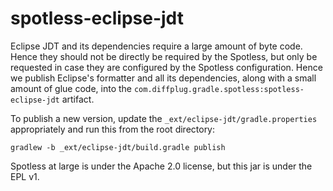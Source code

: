 # spotless-eclipse-jdt

Eclipse JDT and its dependencies require a large amount of byte code.
Hence they should not be directly be required by the Spotless, but only be requested in case
they are configured by the Spotless configuration. Hence we publish Eclipse's formatter and all its dependencies, along with a small amount of glue code, into the `com.diffplug.gradle.spotless:spotless-eclipse-jdt` artifact.

To publish a new version, update the `_ext/eclipse-jdt/gradle.properties` appropriately and run this from the root directory:

```
gradlew -b _ext/eclipse-jdt/build.gradle publish
```

Spotless at large is under the Apache 2.0 license, but this jar is under the EPL v1.
